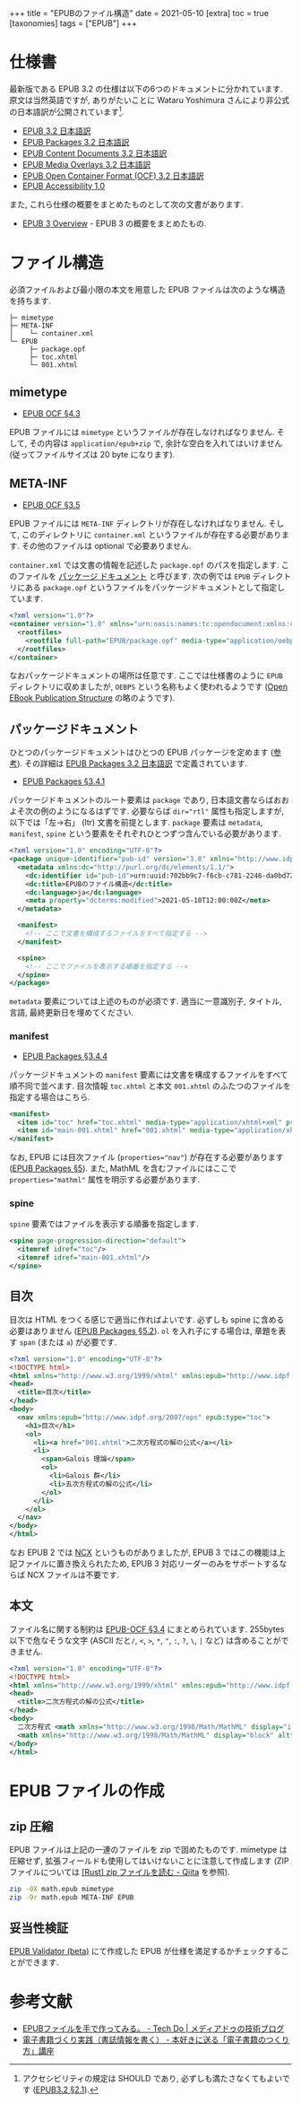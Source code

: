+++
title = "EPUBのファイル構造"
date = 2021-05-10
[extra]
toc = true
[taxonomies]
tags = ["EPUB"]
+++

# 仕様書

最新版である EPUB 3.2 の仕様は以下の6つのドキュメントに分かれています.
原文は当然英語ですが, ありがたいことに Wataru Yoshimura さんにより非公式の日本語訳が公開されています[^1].
* [EPUB 3.2 日本語訳](https://imagedrive.github.io/Submission/epub32/epub-spec.html)
* [EPUB Packages 3.2 日本語訳](https://imagedrive.github.io/Submission/epub32/epub-packages.html)
* [EPUB Content Documents 3.2 日本語訳](https://imagedrive.github.io/Submission/epub32/epub-contentdocs.html)
* [EPUB Media Overlays 3.2 日本語訳](https://imagedrive.github.io/Submission/epub32/epub-mediaoverlays.html)
* [EPUB Open Container Format (OCF) 3.2 日本語訳](https://imagedrive.github.io/Submission/epub32/epub-ocf.html)
* [EPUB Accessibility 1.0](http://idpf.org/epub/a11y/accessibility.html)

また, これら仕様の概要をまとめたものとして次の文書があります.
* [EPUB 3 Overview](https://imagedrive.github.io/Submission/epub32/epub-overview.html) - EPUB 3 の概要をまとめたもの.


# ファイル構造

必須ファイルおよび最小限の本文を用意した EPUB ファイルは次のような構造を持ちます.

```
├─ mimetype 
├─ META-INF
│    └─ container.xml
└─ EPUB 
     ├─ package.opf
     ├─ toc.xhtml
     └─ 001.xhtml
```

## mimetype

* [EPUB OCF §4.3](https://imagedrive.github.io/Submission/epub32/epub-ocf.html#sec-zip-container-mime)

EPUB ファイルには `mimetype` というファイルが存在しなければなりません. そして, その内容は `application/epub+zip` で, 余計な空白を入れてはいけません
(従ってファイルサイズは 20 byte になります).


## META-INF

* [EPUB OCF §3.5](https://imagedrive.github.io/Submission/epub32/epub-ocf.html#sec-container-metainf) 

EPUB ファイルには `META-INF` ディレクトリが存在しなければなりません. そして, このディレクトリに `container.xml` というファイルが存在する必要があります.
その他のファイルは optional で必要ありません.

`container.xml` では文書の情報を記述した `package.opf` のパスを指定します. 
このファイルを [パッケージ ドキュメント](https://imagedrive.github.io/Submission/epub32/epub-spec.html#dfn-package-document) と呼びます.
次の例では `EPUB` ディレクトリにある `package.opf` というファイルをパッケージドキュメントとして指定しています.

```xml
<?xml version="1.0"?>
<container version="1.0" xmlns="urn:oasis:names:tc:opendocument:xmlns:container">
  <rootfiles>
    <rootfile full-path="EPUB/package.opf" media-type="application/oebps-package+xml" />
  </rootfiles>
</container>
```

なおパッケージドキュメントの場所は任意です. ここでは仕様書のように `EPUB` ディレクトリに収めましたが, `OEBPS` という名称もよく使われるようです
([Open EBook Publication Structure](https://imagedrive.github.io/Submission/epub32/epub-overview.html#epub2) の略のようです).


## パッケージドキュメント

ひとつのパッケージドキュメントはひとつの EPUB パッケージを定めます ([参考](https://imagedrive.github.io/Submission/epub32/epub-spec.html#dfn-epub-package)).
その詳細は [EPUB Packages 3.2 日本語訳](https://imagedrive.github.io/Submission/epub32/epub-packages.html) で定義されています.

* [EPUB Packages §3.4.1](https://imagedrive.github.io/Submission/epub32/epub-packages.html#sec-package-elem)

パッケージドキュメントのルート要素は `package` であり, 日本語文書ならばおおよそ次の例のようになるはずです. 
必要ならば `dir="rtl"` 属性も指定しますが, 以下では「左→右」 (ltr) 文書を前提とします.
`package` 要素は `metadata`, `manifest`, `spine` という要素をそれぞれひとつずつ含んでいる必要があります.

```xml
<?xml version="1.0" encoding="UTF-8"?>
<package unique-identifier="pub-id" version="3.0" xmlns="http://www.idpf.org/2007/opf" xml:lang="ja">
  <metadata xmlns:dc="http://purl.org/dc/elements/1.1/">
    <dc:identifier id="pub-id">urn:uuid:702bb9c7-f6cb-c781-2246-da0bd72535fc</dc:identifier>
    <dc:title>EPUBのファイル構造</dc:title>
    <dc:language>ja</dc:language>
    <meta property="dcterms:modified">2021-05-10T12:00:00Z</meta>
  </metadata>

  <manifest>
    <!-- ここで文書を構成するファイルをすべて指定する -->
  </manifest>

  <spine>
    <!-- ここでファイルを表示する順番を指定する -->
  </spine>
</package>
```

`metadata` 要素については上述のものが必須です. 適当に一意識別子, タイトル, 言語, 最終更新日を埋めてください.

### manifest

* [EPUB Packages §3.4.4](https://imagedrive.github.io/Submission/epub32/epub-packages.html#sec-pkg-manifest)

パッケージドキュメントの `manifest` 要素には文書を構成するファイルをすべて順不同で並べます.
目次情報 `toc.xhtml` と本文 `001.xhtml` のふたつのファイルを指定する場合はこちら.

```xml
<manifest>
  <item id="toc" href="toc.xhtml" media-type="application/xhtml+xml" properties="nav"/>
  <item id="main-001.xhtml" href="001.xhtml" media-type="application/xhtml+xml"/>
</manifest>
```

なお, EPUB には目次ファイル (`properties="nav"`) が存在する必要があります ([EPUB Packages §5](https://imagedrive.github.io/Submission/epub32/epub-packages.html#sec-package-nav)). 
また, MathML を含むファイルにはここで `properties="mathml"` 属性を明示する必要があります.

### spine

`spine` 要素ではファイルを表示する順番を指定します.

```xml
<spine page-progression-direction="default">
  <itemref idref="toc"/>
  <itemref idref="main-001.xhtml"/>
</spine>
```


## 目次

目次は HTML をつくる感じで適当に作ればよいです. 必ずしも spine に含める必要はありません ([EPUB Packages §5.2](https://imagedrive.github.io/Submission/epub32/epub-packages.html#sec-package-nav-content-conf)).
`ol` を入れ子にする場合は, 章題を表す `span` (または `a`) が必要です.

```xml
<?xml version="1.0" encoding="UTF-8"?>
<!DOCTYPE html>
<html xmlns="http://www.w3.org/1999/xhtml" xmlns:epub="http://www.idpf.org/2007/ops" xml:lang="ja" lang="ja">
<head>
  <title>目次</title>
</head>
<body>
  <nav xmlns:epub="http://www.idpf.org/2007/ops" epub:type="toc">
    <h1>目次</h1>
    <ol>
      <li><a href="001.xhtml">二次方程式の解の公式</a></li>
	  <li>
	    <span>Galois 理論</span>
		<ol>
		  <li>Galois 群</li>
		  <li>五次方程式の解の公式</li>
	    </ol>
	  </li>
    </ol>
  </nav>
</body>
</html>
```

なお EPUB 2 では [NCX](https://imagedrive.github.io/Submission/epub32/epub-packages.html#sec-opf2-ncx) というものがありましたが, 
EPUB 3 ではこの機能は上記ファイルに置き換えられたため, EPUB 3 対応リーダーのみをサポートするならば NCX ファイルは不要です.


## 本文

ファイル名に関する制約は [EPUB-OCF §3.4](https://imagedrive.github.io/Submission/epub32/epub-ocf.html#sec-container-filenames) にまとめられています.
255bytes 以下で危なそうな文字 (ASCII だと`/`, `<`, `>`, `*`, `"`, `:`, `?`, `\`, `|` など) は含めることができません.

```xml
<?xml version="1.0" encoding="UTF-8"?>
<!DOCTYPE html>
<html xmlns="http://www.w3.org/1999/xhtml" xmlns:epub="http://www.idpf.org/2007/ops" xml:lang="ja" lang="ja">
<head>
  <title>二次方程式の解の公式</title>
</head>
<body>
  二次方程式 <math xmlns="http://www.w3.org/1998/Math/MathML" display="inline" alttext="ax^2 + bx + c = 0"><mi>a</mi><msup><mi>x</mi><mn>2</mn></msup><mo>+</mo><mi>b</mi><mi>x</mi><mo>+</mo><mi>c</mi><mo>=</mo><mn>0</mn></math> の解の公式は次式により与えられる.
  <math xmlns="http://www.w3.org/1998/Math/MathML" display="block" alttext="x = \frac{ - b \pm \sqrt{ b^2 - 4 a c } }{ 2 a }"><mi>x</mi><mo>=</mo><mfrac><mrow><mo>-</mo><mi>b</mi><mo>±</mo><msqrt><mrow><msup><mi>b</mi><mn>2</mn></msup><mo>-</mo><mn>4</mn><mi>a</mi><mi>c</mi></mrow></msqrt></mrow><mrow><mn>2</mn><mi>a</mi></mrow></mfrac></math>
</body>
</html>
```


# EPUB ファイルの作成

## zip 圧縮

EPUB ファイルは上記の一連のファイルを zip で固めたものです. mimetype は圧縮せず, 拡張フィールドも使用してはいけないことに注意して作成します
(ZIP ファイルについては [[Rust] zip ファイルを読む - Qiita](https://qiita.com/osanshouo/items/cb1a86b8f2fdb5e12446) を参照).

```bash
zip -0X math.epub mimetype
zip -9r math.epub META-INF EPUB
```

## 妥当性検証

[EPUB Validator (beta)](http://validator.idpf.org/) にて作成した EPUB が仕様を満足するかチェックすることができます.


# 参考文献
* [EPUBファイルを手で作ってみる。 - Tech Do | メディアドゥの技術ブログ](https://techdo.mediado.jp/entry/2019/04/01/112244)
* [電子書籍づくり実践（書誌情報を書く） - 本好きに送る「電子書籍のつくり方」講座](http://k-airyuu.hatenablog.com/entry/2014/03/07/152655)

[^1]: アクセシビリティの規定は SHOULD であり, 必ずしも満たさなくてもよいです ([EPUB3.2 §2.1](https://imagedrive.github.io/Submission/epub32/epub-spec.html#sec-epub-pub-conf)). 
